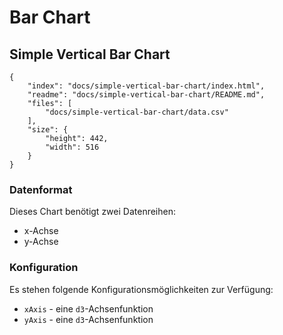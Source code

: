 # Bar Chart

## Simple Vertical Bar Chart

```project
{
    "index": "docs/simple-vertical-bar-chart/index.html",
    "readme": "docs/simple-vertical-bar-chart/README.md",
    "files": [
        "docs/simple-vertical-bar-chart/data.csv"
    ],
    "size": {
        "height": 442,
        "width": 516
    }
}
```

### Datenformat

Dieses Chart benötigt zwei Datenreihen:

* x-Achse
* y-Achse

### Konfiguration

Es stehen folgende Konfigurationsmöglichkeiten zur Verfügung:

* `xAxis` - eine `d3`-Achsenfunktion
* `yAxis` - eine `d3`-Achsenfunktion
